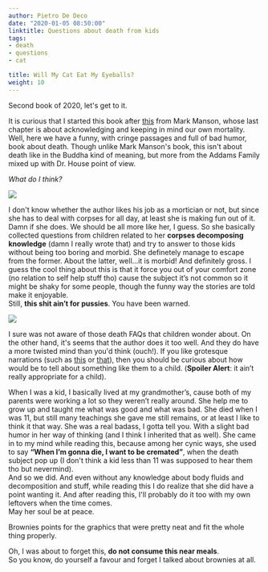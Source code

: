 ```yaml
---
author: Pietro De Deco
date: "2020-01-05 08:50:00"
linktitle: Questions about death from kids
tags:
- death
- questions
- cat

title: Will My Cat Eat My Eyeballs?
weight: 10
---
```

Second book of 2020, let's get to it. 
<!--more-->

It is curious that I started this book after [this](https://www.goodreads.com/book/show/28257707-the-subtle-art-of-not-giving-a-f-ck) from Mark Manson, whose last chapter is about acknowledging and keeping in mind our own mortality. Well, here we have a funny, with cringe passages and full of bad humor, book about death. Though unlike Mark Manson's book, this isn't about death like in the Buddha kind of meaning, but more from the Addams Family mixed up with Dr. House point of view.

*What do I think?* 

![](/img/Im_in.jpg)

I don't know whether the author likes his job as a mortician or not, but since she has to deal with corpses for all day, at least she is making fun out of it. Damn if she does. We should be all more like her, I guess. So she basically collected questions from children related to her **corpses decomposing knowledge** (damn I really wrote that) and try to answer to those kids without being too boring and morbid. She definetely manage to escape from the former. About the latter, well...it is morbid! And definitely gross. I guess the cool thing about this is that it force you out of your comfort zone (no relation to self help stuff tho) cause the subject it’s not common so it might be shaky for some people, though the funny way the stories are told make it enjoyable.\
Still, **this shit ain’t for pussies**. You have been warned.

![](/img/cat.jpg)

I sure was not aware of those death FAQs that children wonder about. On the other hand, it's seems that the author does it too well. And they do have a more twisted mind than you'd think (ouch!).
If you like grotesque narrations (such as [this](https://www.goodreads.com/book/show/22288.Haunted?ac=1&from_search=true&qid=XDzYpTb2LV&rank=1) or [that](https://www.goodreads.com/book/show/23022.The_Grotesque?from_search=true&qid=7sswRBargw&rank=3)), then you should be curious about how would be to tell about something like them to a child. (**Spoiler Alert**: it ain’t really appropriate for a child). 

When I was a kid, I basically lived at my grandmother’s, cause both of my parents were working a lot so they weren’t really around. She help me to grow up and taught me what was good and what was bad. She died when I was 11, but still many teachings she gave me still remains, or at least I like to think it that way. She was a real badass, I gotta tell you. With a slight bad humor in her way of thinking (and I think I inherited that as well). She came in to my mind while reading this, because among her cynic ways, she used to say **“When I’m gonna die, I want to be cremated”**, when the death subject pop up (I don't think a kid less than 11 was supposed to hear them tho but nevermind).\
And so we did. And even without any knowledge about body fluids and decomposition and stuff, while reading this I do realize that she did have a point wanting it. And after reading this, I'll probably do it too with my own leftovers when the time comes. \
May her soul be at peace. 

Brownies points for the graphics that were pretty neat and fit the whole thing properly.

Oh, I was about to forget this, **do not consume this near meals**.\
So you know,  do yourself a favour and forget I talked about brownies at all.